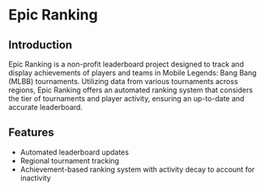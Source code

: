 # Epic Ranking

## Introduction

Epic Ranking is a non-profit leaderboard project designed to track and display
achievements of players and teams in Mobile Legends: Bang Bang (MLBB)
tournaments. Utilizing data from various tournaments across regions, Epic
Ranking offers an automated ranking system that considers the tier of
tournaments and player activity, ensuring an up-to-date and accurate
leaderboard.

## Features

- Automated leaderboard updates
- Regional tournament tracking
- Achievement-based ranking system with activity decay to account for inactivity
